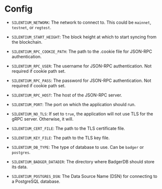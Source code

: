 # Config 

- `SILENTIUM_NETWORK`: The network to connect to. This could be `mainnet`, `testnet`, or `regtest`.

- `SILENTIUM_START_HEIGHT`: The block height at which to start syncing from the blockchain.

- `SILENTIUM_RPC_COOKIE_PATH`: The path to the .cookie file for JSON-RPC authentication.

- `SILENTIUM_RPC_USER`: The username for JSON-RPC authentication. Not required if cookie path set.

- `SILENTIUM_RPC_PASS`: The password for JSON-RPC authentication. Not required if cookie path set.

- `SILENTIUM_RPC_HOST`: The host of the JSON-RPC server. 

- `SILENTIUM_PORT`: The port on which the application should run.

- `SILENTIUM_NO_TLS`: If set to `true`, the application will not use TLS for the gRPC server. Otherwise, it will.

- `SILENTIUM_CERT_FILE`: The path to the TLS certificate file.

- `SILENTIUM_KEY_FILE`: The path to the TLS key file.

- `SILENTIUM_DB_TYPE`: The type of database to use. Can be `badger` or `postgres`.

- `SILENTIUM_BADGER_DATADIR`: The directory where BadgerDB should store its data.

- `SILENTIUM_POSTGRES_DSN`: The Data Source Name (DSN) for connecting to a PostgreSQL database.
